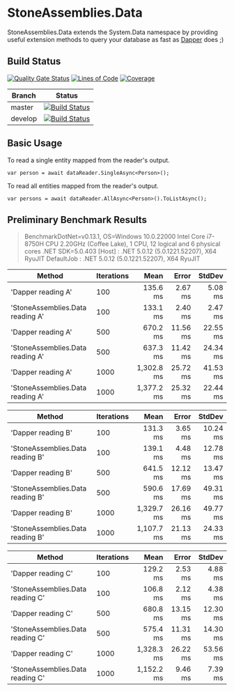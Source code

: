 # StoneAssemblies.Data
StoneAssemblies.Data extends the System.Data namespace by providing useful extension methods to query your database as fast as [Dapper](https://dapper-tutorial.net/dapper) does ;)

Build Status
------------
[![Quality Gate Status](https://sonarcloud.io/api/project_badges/measure?project=StoneAssemblies.Data&metric=alert_status)](https://sonarcloud.io/dashboard?id=StoneAssemblies.Data)
[![Lines of Code](https://sonarcloud.io/api/project_badges/measure?project=StoneAssemblies.Data&metric=ncloc)](https://sonarcloud.io/dashboard?id=StoneAssemblies.Data)
[![Coverage](https://sonarcloud.io/api/project_badges/measure?project=StoneAssemblies.Data&metric=coverage)](https://sonarcloud.io/dashboard?id=StoneAssemblies.Data)

Branch | Status
------ | :------:
master | [![Build Status](https://dev.azure.com/alexfdezsauco/External%20Repositories%20Builds/_apis/build/status/stoneassemblies.StoneAssemblies.Data?branchName=master)](https://dev.azure.com/alexfdezsauco/External%20Repositories%20Builds/_build/latest?definitionId=15&branchName=master)
develop | [![Build Status](https://dev.azure.com/alexfdezsauco/External%20Repositories%20Builds/_apis/build/status/stoneassemblies.StoneAssemblies.Data?branchName=develop)](https://dev.azure.com/alexfdezsauco/External%20Repositories%20Builds/_build/latest?definitionId=15&branchName=develop)

Basic Usage
-------------

To read a single entity mapped from the reader's output.

    var person = await dataReader.SingleAsync<Person>();
    
To read all entities mapped from the reader's output.

    var persons = await dataReader.AllAsync<Person>().ToListAsync();

Preliminary Benchmark Results
-----------------------------

> BenchmarkDotNet=v0.13.1, OS=Windows 10.0.22000
Intel Core i7-8750H CPU 2.20GHz (Coffee Lake), 1 CPU, 12 logical and 6 physical cores
.NET SDK=5.0.403
  [Host]     : .NET 5.0.12 (5.0.1221.52207), X64 RyuJIT
  DefaultJob : .NET 5.0.12 (5.0.1221.52207), X64 RyuJIT
  
  
|                           Method | Iterations |       Mean |    Error |   StdDev |
|--------------------------------- |----------- |-----------:|---------:|---------:|
|               'Dapper reading A' |        100 |   135.6 ms |  2.67 ms |  5.08 ms |
| 'StoneAssemblies.Data reading A' |        100 |   133.1 ms |  2.40 ms |  2.47 ms |
|               'Dapper reading A' |        500 |   670.2 ms | 11.56 ms | 22.55 ms |
| 'StoneAssemblies.Data reading A' |        500 |   637.3 ms | 11.42 ms | 24.34 ms |
|               'Dapper reading A' |       1000 | 1,302.8 ms | 25.72 ms | 41.53 ms |
| 'StoneAssemblies.Data reading A' |       1000 | 1,377.2 ms | 25.32 ms | 22.44 ms |


|                           Method | Iterations |       Mean |    Error |   StdDev |
|--------------------------------- |----------- |-----------:|---------:|---------:|
|               'Dapper reading B' |        100 |   131.3 ms |  3.65 ms | 10.24 ms |
| 'StoneAssemblies.Data reading B' |        100 |   139.1 ms |  4.48 ms | 12.78 ms |
|               'Dapper reading B' |        500 |   641.5 ms | 12.12 ms | 13.47 ms |
| 'StoneAssemblies.Data reading B' |        500 |   590.6 ms | 17.69 ms | 49.31 ms |
|               'Dapper reading B' |       1000 | 1,329.7 ms | 26.16 ms | 49.77 ms |
| 'StoneAssemblies.Data reading B' |       1000 | 1,107.7 ms | 21.13 ms | 24.33 ms |


|                           Method | Iterations |       Mean |    Error |   StdDev |
|--------------------------------- |----------- |-----------:|---------:|---------:|
|               'Dapper reading C' |        100 |   129.2 ms |  2.53 ms |  4.88 ms |
| 'StoneAssemblies.Data reading C' |        100 |   106.8 ms |  2.12 ms |  4.38 ms |
|               'Dapper reading C' |        500 |   680.8 ms | 13.15 ms | 12.30 ms |
| 'StoneAssemblies.Data reading C' |        500 |   575.4 ms | 11.31 ms | 14.30 ms |
|               'Dapper reading C' |       1000 | 1,328.3 ms | 26.22 ms | 53.56 ms |
| 'StoneAssemblies.Data reading C' |       1000 | 1,152.2 ms |  9.46 ms |  7.39 ms |


 
 

